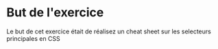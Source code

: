   <h1>But de l'exercice</h1>
  
  <p>Le but de cet exercice était de réalisez un cheat sheet sur les selecteurs principales en CSS</p>

